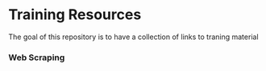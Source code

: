 # Training Resources

The goal of this repository is to have a collection of links to traning material

### Web Scraping
